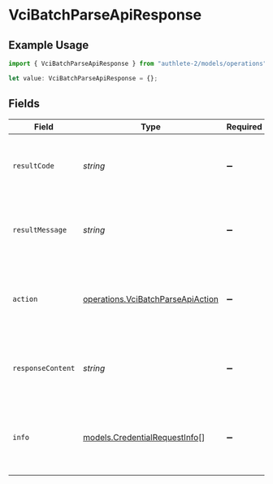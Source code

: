 # VciBatchParseApiResponse

## Example Usage

```typescript
import { VciBatchParseApiResponse } from "authlete-2/models/operations";

let value: VciBatchParseApiResponse = {};
```

## Fields

| Field                                                                                  | Type                                                                                   | Required                                                                               | Description                                                                            |
| -------------------------------------------------------------------------------------- | -------------------------------------------------------------------------------------- | -------------------------------------------------------------------------------------- | -------------------------------------------------------------------------------------- |
| `resultCode`                                                                           | *string*                                                                               | :heavy_minus_sign:                                                                     | The code which represents the result of the API call.                                  |
| `resultMessage`                                                                        | *string*                                                                               | :heavy_minus_sign:                                                                     | A short message which explains the result of the API call.                             |
| `action`                                                                               | [operations.VciBatchParseApiAction](../../models/operations/vcibatchparseapiaction.md) | :heavy_minus_sign:                                                                     | The next action that the batch credential endpoint should take.                        |
| `responseContent`                                                                      | *string*                                                                               | :heavy_minus_sign:                                                                     | The content of the response to the request sender.                                     |
| `info`                                                                                 | [models.CredentialRequestInfo](../../models/credentialrequestinfo.md)[]                | :heavy_minus_sign:                                                                     | Information about the credential requests in the batch credential<br/>request.<br/>    |